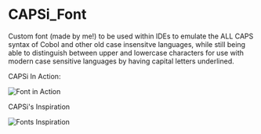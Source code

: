 # CAPSi_Font
Custom font (made by me!) to be used within IDEs to emulate the ALL CAPS syntax of Cobol and other old case insensitve languages, while still being able to distinguish between upper and lowercase characters for use with modern case sensitive languages by having capital letters underlined.

CAPSi In Action:

![Font in Action](https://cdn.discordapp.com/attachments/245696607796854794/689989547647696920/unknown.png)

CAPSi's Inspiration

![Fonts Inspiration](https://cdn.discordapp.com/attachments/245696607796854794/689973296586162187/iu.png)
